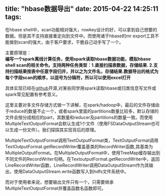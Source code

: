 title: "hbase数据导出"
date: 2015-04-22 14:25:11
tags:
---

在hbase shell中，scan功能相对强大，rowkey设计的好，可以拿到自己想要的数据。但是其不支持直接重定向到文件中。而使用诸于hbase的mr export工具不能做到scan的强大，由于客户要求，干脆自己动手写了一个。

主要原理是：  
**编写一个spark离线计算任务，使用spark读取hbase数据功能，模拟hbase shell scan的相关命令。支持两种任务类型：1.直接扫描表数据，存储结果.	2.支持扫描结果按表中任意字段归并，并以之为文件名，存储结果.数据导出的格式为每个字段scan的顺序，以逗号为分隔符，所以可以使用excel打开**


具体实现已经在[github](https://github.com/zerix/export_hbase_table)开源,对某些同学用spark读取hbase或归类信息写文件或spark常见配置有参考意义。


这里主要对多文件存储方式做一下讲解，在spark/hadoop中，最后的文件存储由于reduce的数量不止一个，或者spark里面的partitions数量比较多，默认存储的文件会按分成相应的part，其数量和reducer及partitions的数量一致。而使用MultipleTextOutputFormat会默认生成1个文件（使用FSDataOutputStream也可以生成一份文件）。我们探探其实现背后的原理。


MultipleTextOutputFormat调用TextOutputFormat类，TextOutputFormat调用TextOutputFormat.getRecordWriter覆盖基类的RecordWriter函数,其基类为MultipleOutputFormat。在MultipleOutputFormat中，使用TreeMap缓存输出到不同文件的RecordWriter句柄。在TextoutputFormat.getRecordWriter中，返回LineRecordWriter函数，LineRecordWriter调用DataOutputStream作为其输出，使用DataOutputStream.write函数写入到hdfs文件系统中。 


而对于使用者来说，想要输出文件只有一个，只需要继承MultipleTextOutputFormat并覆盖函数名函数即可。
